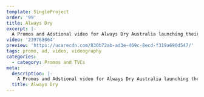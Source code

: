 ```yaml
---
template: SingleProject
order: '99'
title: Always Dry
excerpt: |-
  A Promos and Adstional video for Always Dry Australia launching their premium product 7 Micron permanet coating – 9H LDC Extreme topped with LDC Light. This video explains the features of the product protecting your vehicle from top to bottom and inside through to out with Always Dry advanced nano technology.
video: '239768064'
preview: 'https://ucarecdn.com/830b72ab-ad3e-469c-8ecd-f319a690d547/'
tags: promo, ad, video, videography
categories:
  - category: Promos and TVCs
meta:
  description: |-
    A Promos and Adstional video for Always Dry Australia launching their premium product 7 Micron permanet coating – 9H LDC Extreme topped with LDC Light. This video explains the features of the product protecting your vehicle from top to bottom and inside through to out with Always Dry advanced nano technology.
  title: Always Dry
---
```

